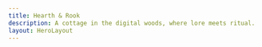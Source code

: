 ```yaml
---
title: Hearth & Rook
description: A cottage in the digital woods, where lore meets ritual.
layout: HeroLayout
---
```

